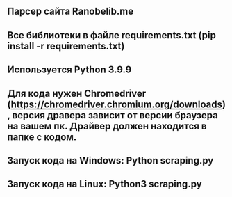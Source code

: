 ## Парсер сайта Ranobelib.me

## Все библиотеки в файле requirements.txt (pip install -r requirements.txt)

## Используется Python 3.9.9

## Для кода нужен Chromedriver (https://chromedriver.chromium.org/downloads), версия дравера зависит от версии браузера на вашем пк. Драйвер должен находится в папке с кодом.

## Запуск кода на Windows: Python scraping.py

## Запуск кода на Linux: Python3 scraping.py
